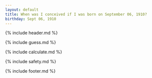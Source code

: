 ```yaml
---
layout: default
title: When was I conceived if I was born on September 06, 1910?
birthday: Sept 06, 1910
---
```


{% include header.md %}

{% include guess.md %}

{% include calculate.md %}

{% include safety.md %}

{% include footer.md %}



